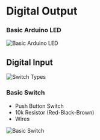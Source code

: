 # Digital Output

### Basic Arduino LED

![Basic Arduino LED](https://github.com/zevenrodriguez/CIM542-642/blob/master/Breadboard%20examples/basicLEDArduino_bb.jpg)


## Digital Input

![Switch Types](http://1.bp.blogspot.com/-KYLSTT7MnNo/VGQganMCoNI/AAAAAAAAIpY/wryTzxRhz9I/s1600/types-of-switches.png)

### Basic Switch

* Push Button Switch
* 10k Resistor (Red-Black-Brown)
* Wires

![Basic Switch](https://github.com/zevenrodriguez/CIM542-642/blob/master/Breadboard%20examples/switch_bb.jpg)
